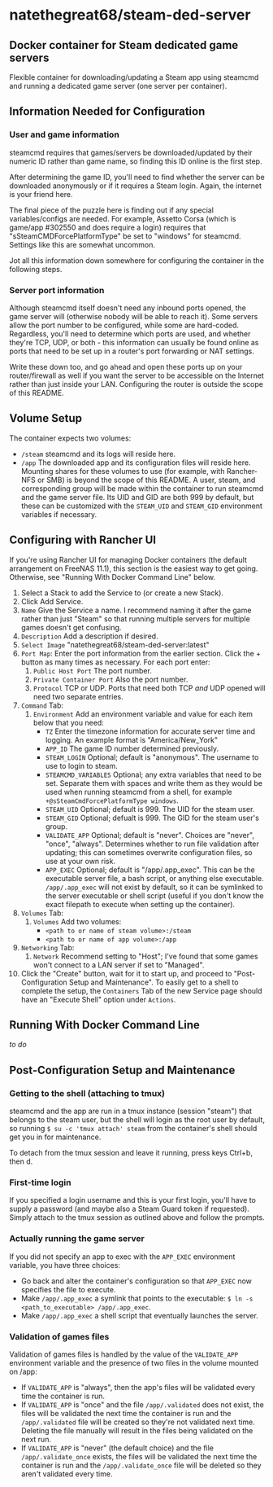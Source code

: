 # natethegreat68/steam-ded-server

## Docker container for Steam dedicated game servers

Flexible container for downloading/updating a Steam app using steamcmd and running a dedicated game server (one server per container).

## Information Needed for Configuration

### User and game information

steamcmd requires that games/servers be downloaded/updated by their numeric ID rather than game name, so finding this ID online is the first step.

After determining the game ID, you'll need to find whether the server can be downloaded anonymously or if it requires a Steam login. Again, the internet is your friend here.

The final piece of the puzzle here is finding out if any special variables/configs are needed. For example, Assetto Corsa (which is game/app #302550 and does require a login) requires that "sSteamCMDForcePlatformType" be set to "windows" for steamcmd. Settings like this are somewhat uncommon.

Jot all this information down somewhere for configuring the container in the following steps.

### Server port information

Although steamcmd itself doesn't need any inbound ports opened, the game server will (otherwise nobody will be able to reach it). Some servers allow the port number to be configured, while some are hard-coded. Regardless, you'll need to determine which ports are used, and whether they're TCP, UDP, or both - this information can usually be found online as ports that need to be set up in a router's port forwarding or NAT settings.

Write these down too, and go ahead and open these ports up on your router/firewall as well if you want the server to be accessible on the Internet rather than just inside your LAN. Configuring the router is outside the scope of this README.

## Volume Setup

The container expects two volumes:
* `/steam` steamcmd and its logs will reside here.
* `/app` The downloaded app and its configuration files will reside here.
Mounting shares for these volumes to use (for example, with Rancher-NFS or SMB) is beyond the scope of this README. A user, steam, and corresponding group will be made within the container to run steamcmd and the game server file. Its UID and GID are both 999 by default, but these can be customized with the `STEAM_UID` and `STEAM_GID` environment variables if necessary.

## Configuring with Rancher UI

If you're using Rancher UI for managing Docker containers (the default arrangement on FreeNAS 11.1), this section is the easiest way to get going. Otherwise, see "Running With Docker Command Line" below.

1. Select a Stack to add the Service to (or create a new Stack).
1. Click Add Service.
1. `Name` Give the Service a name. I recommend naming it after the game rather than just "Steam" so that running multiple servers for multiple games doesn't get confusing.
1. `Description` Add a description if desired.
1. `Select Image` "natethegreat68/steam-ded-server:latest"
1. `Port Map`: Enter the port information from the earlier section. Click the + button as many times as necessary. For each port enter:
    1. `Public Host Port` The port number.
    1. `Private Container Port` Also the port number.
    1. `Protocol` TCP or UDP. Ports that need both TCP *and* UDP opened will need two separate entries.
1. `Command` Tab:
    1. `Environment` Add an environment variable and value for each item below that you need:
        * `TZ` Enter the timezone information for accurate server time and logging. An example format is "America/New_York"
        * `APP_ID` The game ID number determined previously.
        * `STEAM_LOGIN` Optional; default is "anonymous". The username to use to login to steam.
        * `STEAMCMD_VARIABLES` Optional; any extra variables that need to be set. Separate them with spaces and write them as they would be used when running steamcmd from a shell, for example `+@sSteamCmdForcePlatformType windows`.
        * `STEAM_UID` Optional; default is 999. The UID for the steam user.
        * `STEAM_GID` Optional; defualt is 999. The GID for the steam user's group.
        * `VALIDATE_APP` Optional; default is "never". Choices are "never", "once", "always". Determines whether to run file validation after updating; this can sometimes overwrite configuration files, so use at your own risk.
        * `APP_EXEC` Optional; default is "/app/.app_exec". This can be the executable server file, a bash script, or anything else executable. `/app/.app_exec` will not exist by default, so it can be symlinked to the server executable or shell script (useful if you don't know the exact filepath to execute when setting up the container).
1. `Volumes` Tab:
    1. `Volumes` Add two volumes:
        * `<path to or name of steam volume>:/steam`
        * `<path to or name of app volume>:/app`
1. `Networking` Tab:
    1. `Network` Recommend setting to "Host"; I've found that some games won't connect to a LAN server if set to "Managed".
1. Click the "Create" button, wait for it to start up, and proceed to "Post-Configuration Setup and Maintenance". To easily get to a shell to complete the setup, the `Containers` Tab of the new Service page should have an "Execute Shell" option under `Actions`.

## Running With Docker Command Line

*to do*

## Post-Configuration Setup and Maintenance

### Getting to the shell (attaching to tmux)

steamcmd and the app are run in a tmux instance (session "steam") that belongs to the steam user, but the shell will login as the root user by default, so running `$ su -c 'tmux attach' steam` from the container's shell should get you in for maintenance.

To detach from the tmux session and leave it running, press keys Ctrl+b, then d.

### First-time login

If you specified a login username and this is your first login, you'll have to supply a password (and maybe also a Steam Guard token if requested). Simply attach to the tmux session as outlined above and follow the prompts.

### Actually running the game server

If you did not specify an app to exec with the `APP_EXEC` environment variable, you have three choices:
* Go back and alter the container's configuration so that `APP_EXEC` now specifies the file to execute.
* Make `/app/.app_exec` a symlink that points to the executable: `$ ln -s <path_to_executable> /app/.app_exec`.
* Make `/app/.app_exec` a shell script that eventually launches the server.

### Validation of games files

Validation of games files is handled by the value of the `VALIDATE_APP` environment variable and the presence of two files in the volume mounted on /app:
* If `VALIDATE_APP` is "always", then the app's files will be validated every time the container is run.
* If `VALIDATE_APP` is "once" and the file `/app/.validated` does not exist, the files will be validated the next time the container is run and the `/app/.validated` file will be created so they're not validated next time. Deleting the file manually will result in the files being validated on the next run.
* If `VALIDATE_APP` is "never" (the default choice) and the file `/app/.validate_once` exists, the files will be validated the next time the container is run and the `/app/.validate_once` file will be deleted so they aren't validated every time.
